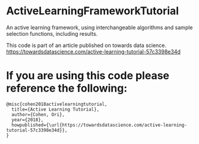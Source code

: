 # ActiveLearningFrameworkTutorial
An active learning framework, using interchangeable algorithms and sample selection functions, including results.

This code is part of an article published on towards data science.
        https://towardsdatascience.com/active-learning-tutorial-57c3398e34d

# If you are using this code please reference the following:
    @misc{cohen2018activelearningtutorial,
      title={Active Learning Tutorial},
      author={Cohen, Ori},
      year={2018},
      howpublished={\url{https://towardsdatascience.com/active-learning-tutorial-57c3398e34d}},
    }
 
